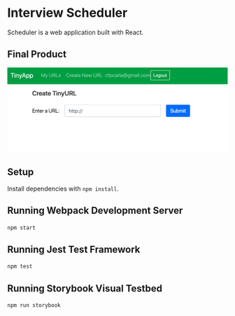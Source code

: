 # Interview Scheduler
Scheduler is a web application built with React.
## Final Product

!["Initial-page"](https://github.com/cfpcarla/tinyapp/blob/master/views/docs/create_new_url.png?raw=true)



## Setup

Install dependencies with `npm install`.

## Running Webpack Development Server

```sh
npm start
```

## Running Jest Test Framework

```sh
npm test
```

## Running Storybook Visual Testbed

```sh
npm run storybook
```
